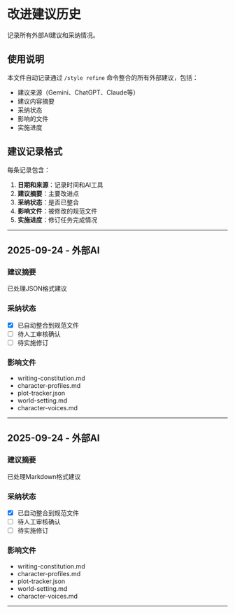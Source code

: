 # 改进建议历史

记录所有外部AI建议和采纳情况。

## 使用说明

本文件自动记录通过 `/style refine` 命令整合的所有外部建议，包括：
- 建议来源（Gemini、ChatGPT、Claude等）
- 建议内容摘要
- 采纳状态
- 影响的文件
- 实施进度

## 建议记录格式

每条记录包含：
1. **日期和来源**：记录时间和AI工具
2. **建议摘要**：主要改进点
3. **采纳状态**：是否已整合
4. **影响文件**：被修改的规范文件
5. **实施进度**：修订任务完成情况

---

<!-- 建议记录将自动追加到下方 -->
## 2025-09-24 - 外部AI

### 建议摘要
已处理JSON格式建议

### 采纳状态
- [x] 已自动整合到规范文件
- [ ] 待人工审核确认
- [ ] 待实施修订

### 影响文件
- writing-constitution.md
- character-profiles.md
- plot-tracker.json
- world-setting.md
- character-voices.md

---

## 2025-09-24 - 外部AI

### 建议摘要
已处理Markdown格式建议

### 采纳状态
- [x] 已自动整合到规范文件
- [ ] 待人工审核确认
- [ ] 待实施修订

### 影响文件
- writing-constitution.md
- character-profiles.md
- plot-tracker.json
- world-setting.md
- character-voices.md

---
